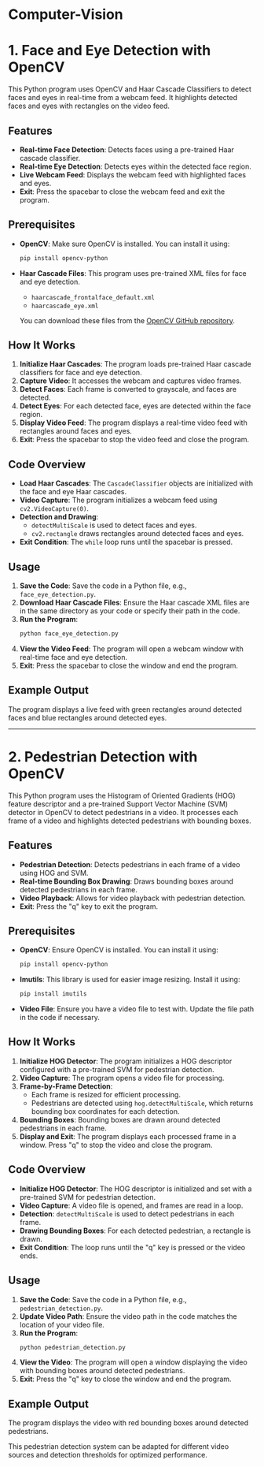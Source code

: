 # Computer-Vision

# 1. Face and Eye Detection with OpenCV

This Python program uses OpenCV and Haar Cascade Classifiers to detect faces and eyes in real-time from a webcam feed. It highlights detected faces and eyes with rectangles on the video feed.

## Features

- **Real-time Face Detection**: Detects faces using a pre-trained Haar cascade classifier.
- **Real-time Eye Detection**: Detects eyes within the detected face region.
- **Live Webcam Feed**: Displays the webcam feed with highlighted faces and eyes.
- **Exit**: Press the spacebar to close the webcam feed and exit the program.

## Prerequisites

- **OpenCV**: Make sure OpenCV is installed. You can install it using:
  ```bash
  pip install opencv-python
  ```
- **Haar Cascade Files**: This program uses pre-trained XML files for face and eye detection.
  - `haarcascade_frontalface_default.xml`
  - `haarcascade_eye.xml`
  
  You can download these files from the [OpenCV GitHub repository](https://github.com/opencv/opencv/tree/master/data/haarcascades).

## How It Works

1. **Initialize Haar Cascades**: The program loads pre-trained Haar cascade classifiers for face and eye detection.
2. **Capture Video**: It accesses the webcam and captures video frames.
3. **Detect Faces**: Each frame is converted to grayscale, and faces are detected.
4. **Detect Eyes**: For each detected face, eyes are detected within the face region.
5. **Display Video Feed**: The program displays a real-time video feed with rectangles around faces and eyes.
6. **Exit**: Press the spacebar to stop the video feed and close the program.

## Code Overview

- **Load Haar Cascades**: The `CascadeClassifier` objects are initialized with the face and eye Haar cascades.
- **Video Capture**: The program initializes a webcam feed using `cv2.VideoCapture(0)`.
- **Detection and Drawing**: 
  - `detectMultiScale` is used to detect faces and eyes.
  - `cv2.rectangle` draws rectangles around detected faces and eyes.
- **Exit Condition**: The `while` loop runs until the spacebar is pressed.

## Usage

1. **Save the Code**: Save the code in a Python file, e.g., `face_eye_detection.py`.
2. **Download Haar Cascade Files**: Ensure the Haar cascade XML files are in the same directory as your code or specify their path in the code.
3. **Run the Program**:
   ```bash
   python face_eye_detection.py
   ```
4. **View the Video Feed**: The program will open a webcam window with real-time face and eye detection.
5. **Exit**: Press the spacebar to close the window and end the program.

## Example Output

The program displays a live feed with green rectangles around detected faces and blue rectangles around detected eyes.

___________________________________________________________________________________________________________________________________________________________________

# 2. Pedestrian Detection with OpenCV

This Python program uses the Histogram of Oriented Gradients (HOG) feature descriptor and a pre-trained Support Vector Machine (SVM) detector in OpenCV to detect pedestrians in a video. It processes each frame of a video and highlights detected pedestrians with bounding boxes.

## Features

- **Pedestrian Detection**: Detects pedestrians in each frame of a video using HOG and SVM.
- **Real-time Bounding Box Drawing**: Draws bounding boxes around detected pedestrians in each frame.
- **Video Playback**: Allows for video playback with pedestrian detection.
- **Exit**: Press the "q" key to exit the program.

## Prerequisites

- **OpenCV**: Ensure OpenCV is installed. You can install it using:
  ```bash
  pip install opencv-python
  ```
- **Imutils**: This library is used for easier image resizing. Install it using:
  ```bash
  pip install imutils
  ```
- **Video File**: Ensure you have a video file to test with. Update the file path in the code if necessary.

## How It Works

1. **Initialize HOG Detector**: The program initializes a HOG descriptor configured with a pre-trained SVM for pedestrian detection.
2. **Video Capture**: The program opens a video file for processing.
3. **Frame-by-Frame Detection**:
   - Each frame is resized for efficient processing.
   - Pedestrians are detected using `hog.detectMultiScale`, which returns bounding box coordinates for each detection.
4. **Bounding Boxes**: Bounding boxes are drawn around detected pedestrians in each frame.
5. **Display and Exit**: The program displays each processed frame in a window. Press "q" to stop the video and close the program.

## Code Overview

- **Initialize HOG Detector**: The HOG descriptor is initialized and set with a pre-trained SVM for pedestrian detection.
- **Video Capture**: A video file is opened, and frames are read in a loop.
- **Detection**: `detectMultiScale` is used to detect pedestrians in each frame.
- **Drawing Bounding Boxes**: For each detected pedestrian, a rectangle is drawn.
- **Exit Condition**: The loop runs until the "q" key is pressed or the video ends.

## Usage

1. **Save the Code**: Save the code in a Python file, e.g., `pedestrian_detection.py`.
2. **Update Video Path**: Ensure the video path in the code matches the location of your video file.
3. **Run the Program**:
   ```bash
   python pedestrian_detection.py
   ```
4. **View the Video**: The program will open a window displaying the video with bounding boxes around detected pedestrians.
5. **Exit**: Press the "q" key to close the window and end the program.

## Example Output

The program displays the video with red bounding boxes around detected pedestrians.

This pedestrian detection system can be adapted for different video sources and detection thresholds for optimized performance.

